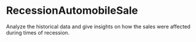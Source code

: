 # RecessionAutomobileSale
Analyze the historical data and give insights on how the sales were affected during times of recession.
